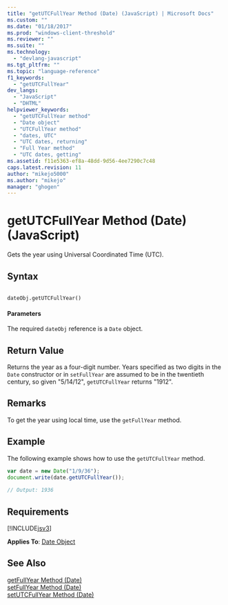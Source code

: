 ```yaml
---
title: "getUTCFullYear Method (Date) (JavaScript) | Microsoft Docs"
ms.custom: ""
ms.date: "01/18/2017"
ms.prod: "windows-client-threshold"
ms.reviewer: ""
ms.suite: ""
ms.technology: 
  - "devlang-javascript"
ms.tgt_pltfrm: ""
ms.topic: "language-reference"
f1_keywords: 
  - "getUTCFullYear"
dev_langs: 
  - "JavaScript"
  - "DHTML"
helpviewer_keywords: 
  - "getUTCFullYear method"
  - "Date object"
  - "UTCFullYear method"
  - "dates, UTC"
  - "UTC dates, returning"
  - "Full Year method"
  - "UTC dates, getting"
ms.assetid: f11e5363-ef8a-48dd-9d56-4ee7290c7c48
caps.latest.revision: 11
author: "mikejo5000"
ms.author: "mikejo"
manager: "ghogen"
---
```

# getUTCFullYear Method (Date) (JavaScript)
Gets the year using Universal Coordinated Time (UTC).  
  
## Syntax  
  
```  
  
dateObj.getUTCFullYear()   
```  
  
#### Parameters  
 The required `dateObj` reference is a `Date` object.  
  
## Return Value  
 Returns the year as a four-digit number. Years specified as two digits in the `Date` constructor or in `setFullYear` are assumed to be in the twentieth century, so given "5/14/12", `getUTCFullYear` returns "1912".  
  
## Remarks  
 To get the year using local time, use the `getFullYear` method.  
  
## Example  
 The following example shows how to use the `getUTCFullYear` method.  
  
```javascript  
var date = new Date("1/9/36");  
document.write(date.getUTCFullYear());  
  
// Output: 1936  
```  
  
## Requirements  
 [!INCLUDE[jsv3](../../javascript/reference/includes/jsv3-md.md)]  
  
 **Applies To**: [Date Object](../../javascript/reference/date-object-javascript.md)  
  
## See Also  
 [getFullYear Method (Date)](../../javascript/reference/getfullyear-method-date-javascript.md)   
 [setFullYear Method (Date)](../../javascript/reference/setfullyear-method-date-javascript.md)   
 [setUTCFullYear Method (Date)](../../javascript/reference/setutcfullyear-method-date-javascript.md)
